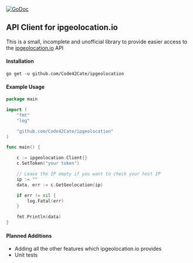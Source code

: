 [![GoDoc](http://img.shields.io/badge/go-documentation-blue.svg?style=flat-square)](https://godoc.org/github.com/Code42Cate/ipgeolocation)

## API Client for ipgeolocation.io

This is a small, incomplete and unofficial library to provide easier access to the [ipgeolocation.io](https://ipgeolocation.io/documentation/ip-geolocation-api.html) API

#### Installation
`go get -u github.com/Code42Cate/ipgeolocation`

#### Example Usage

```go
package main

import (
	"fmt"
	"log"

	"github.com/Code42Cate/ipgeolocation"
)

func main() {

	c := ipgeolocation.Client{}
	c.SetToken("your token")

	// Leave the IP empty if you want to check your host IP
	ip := ""
	data, err := c.GetGeolocation(ip)

	if err != nil {
		log.Fatal(err)
	}

	fmt.Println(data)
}
```

#### Planned Additions

- Adding all the other features which ipgeolocation.io provides
- Unit tests
